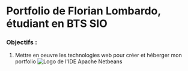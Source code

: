 # Portfolio de Florian Lombardo, étudiant en BTS SIO
### Objectifs :

1. Mettre en oeuvre les technologies web pour créer et héberger mon portfolio
![Logo de l'IDE Apache Netbeans]([https://www.google.com/imgres?imgurl=https%3A%2F%2Fupload.wikimedia.org%2Fwikipedia%2Fcommons%2Fthumb%2F9%2F98%2FApache_NetBeans_Logo.svg%2F1200px-Apache_NetBeans_Logo.svg.png&tbnid=cH5s_otBnycJ5M&vet=12ahUKEwjZyqGflrWDAxXimycCHQpbAT0QMygAegQIARBL..i&imgrefurl=https%3A%2F%2Ffr.wikipedia.org%2Fwiki%2FNetBeans&docid=v8f4TbJ83BYo4M&w=1200&h=1384&q=logo%20ide%20apache%20netbeans&client=firefox-b-d&ved=2ahUKEwjZyqGflrWDAxXimycCHQpbAT0QMygAegQIARBL](https://commons.wikimedia.org/w/index.php?title=File:Apache_NetBeans_Logo.svg&lang=fr&uselang=fr)https://commons.wikimedia.org/w/index.php?title=File:Apache_NetBeans_Logo.svg&lang=fr&uselang=fr)
